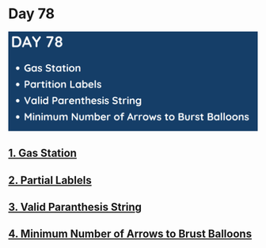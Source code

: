 # Day 78

![](../images/day78.png)

## [1. Gas Station](134.%20Gas%20Station.md)

## [2. Partial Lablels](763.%20Partition%20Labels.md)

## [3. Valid Paranthesis String](678.%20Valid%20Parenthesis%20String.md)

## [4. Minimum Number of Arrows to Brust Balloons](452.%20Minimum%20Number%20of%20Arrows%20to%20Burst%20Balloons.md)